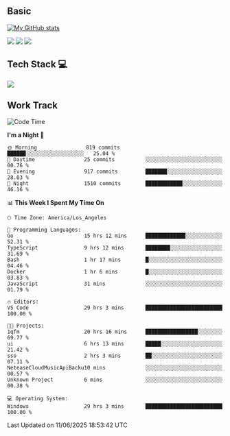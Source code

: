 ## Basic
 
[![My GitHub stats](https://github-readme-stats.vercel.app/api?username=Zzhihon&show_icons=true&theme=purple)](https://github.com/Zzhihon)
 
 [![](https://img.shields.io/badge/website-4493f8?style=for-the-badge&logo=About.me&logoColor=purple)](https://tatakal.com/)
 [![](https://img.shields.io/badge/RSS-4493f8?style=for-the-badge&logo=rss&logoColor=purple)](https://tatakal.com/feed/)
 [![](https://img.shields.io/badge/Email-4493f8?style=for-the-badge&logo=gmail&logoColor=purple)](mailto:bt1q@tatakal.com)

## Tech Stack 💻

<a href="https://skillicons.dev">
  <img src="https://skillicons.dev/icons?i=py,html,css,javascript,bash,java,vue,go,nodejs,cpp" />
</a>

</br>

## Work Track

<!--START_SECTION:waka-->
![Code Time](http://img.shields.io/badge/Code%20Time-369%20hrs%2055%20mins-blue)

**I'm a Night 🦉** 

```text
🌞 Morning                819 commits         ██████░░░░░░░░░░░░░░░░░░░   25.04 % 
🌆 Daytime                25 commits          ░░░░░░░░░░░░░░░░░░░░░░░░░   00.76 % 
🌃 Evening                917 commits         ███████░░░░░░░░░░░░░░░░░░   28.03 % 
🌙 Night                  1510 commits        ████████████░░░░░░░░░░░░░   46.16 % 
```


📊 **This Week I Spent My Time On** 

```text
🕑︎ Time Zone: America/Los_Angeles

💬 Programming Languages: 
Go                       15 hrs 12 mins      █████████████░░░░░░░░░░░░   52.31 % 
TypeScript               9 hrs 12 mins       ████████░░░░░░░░░░░░░░░░░   31.69 % 
Bash                     1 hr 17 mins        █░░░░░░░░░░░░░░░░░░░░░░░░   04.46 % 
Docker                   1 hr 6 mins         █░░░░░░░░░░░░░░░░░░░░░░░░   03.83 % 
JavaScript               31 mins             ░░░░░░░░░░░░░░░░░░░░░░░░░   01.79 % 

🔥 Editors: 
VS Code                  29 hrs 3 mins       █████████████████████████   100.00 % 

🐱‍💻 Projects: 
1qfm                     20 hrs 16 mins      █████████████████░░░░░░░░   69.77 % 
ui                       6 hrs 13 mins       █████░░░░░░░░░░░░░░░░░░░░   21.42 % 
sso                      2 hrs 3 mins        ██░░░░░░░░░░░░░░░░░░░░░░░   07.11 % 
NeteaseCloudMusicApiBacku10 mins             ░░░░░░░░░░░░░░░░░░░░░░░░░   00.57 % 
Unknown Project          6 mins              ░░░░░░░░░░░░░░░░░░░░░░░░░   00.38 % 

💻 Operating System: 
Windows                  29 hrs 3 mins       █████████████████████████   100.00 % 
```


 Last Updated on 11/06/2025 18:53:42 UTC
<!--END_SECTION:waka-->
